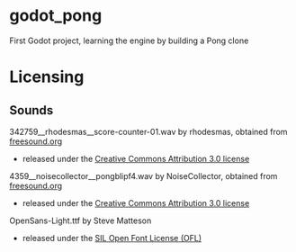 # godot_pong
First Godot project, learning the engine by building a Pong clone


# Licensing
## Sounds
342759__rhodesmas__score-counter-01.wav by rhodesmas, obtained from [freesound.org](https://freesound.org/people/rhodesmas/sounds/342759/)
- released under the [Creative Commons Attribution 3.0 license](https://creativecommons.org/licenses/by/3.0/)

4359__noisecollector__pongblipf4.wav by NoiseCollector, obtained from [freesound.org](https://freesound.org/people/NoiseCollector/sounds/4359/)
- released under the [Creative Commons Attribution 3.0 license](https://creativecommons.org/licenses/by/3.0/)

OpenSans-Light.ttf by Steve Matteson
- released under the [SIL Open Font License (OFL)](https://scripts.sil.org/cms/scripts/page.php?site_id=nrsi&id=ofl)
